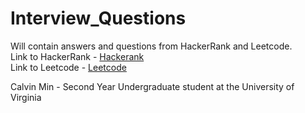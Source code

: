 # Interview_Questions

Will contain answers and questions from HackerRank and Leetcode. <br />
Link to HackerRank - [Hackerank](https://www.hackerrank.com/) <br />
Link to Leetcode - [Leetcode](https://leetcode.com/) <br />

Calvin Min - Second Year Undergraduate student at the University of Virginia